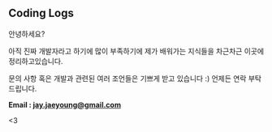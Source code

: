 ## Coding Logs

안녕하세요?

아직 진짜 개발자라고 하기에 많이 부족하기에 제가 배워가는 지식들을 차근차근 이곳에 정리하고있습니다.

문의 사항 혹은 개발과 관련된 여러 조언들은 기쁘게 받고 있습니다 :)
언제든 연락 부탁드립니다.

**Email : [jay.jaeyoung@gmail.com](mailto:jay.jaeyoung@gmail.com)**

<3
